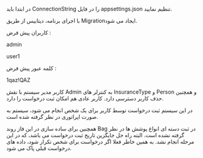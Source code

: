 ﻿در ابتدا باید ConnectionString را در فایل appsettings.json تنظیم نمایید.

با اجرای برنامه، دیتابیس از طریق  Migration‌ایجاد می شود.

کاربران پیش فرض  : 

admin

user1

کلمه عبور پیش فرض : 

1qaz!QAZ

کاربر مدیر سیستم با نقش Admin به کنترلر های InsuranceType و Person و همچنین حذف کاربر دسترسی دارد. کاربر عادی هم امکان ثبت درخواست را دارد.

در این سیستم ثبت درخواست توسط کاربر برای یک شخص انجام می شود، سیستم به صورت اپراتوری در نظر گرفته شده است.

همچنین برای ساده سازی در این فاز روند Bag در ثبت دسته ای انواع پوشش ها در نظر گرفته نشده است. البته راه حل جایگزین تاریخ ثبت درخواست می باشد، که در این مرحله انجام نشد. به همین خاطر فعلا اگر درخواست برای شخص تکرار شود، داده های درخواست قبلی پاک می شود.

